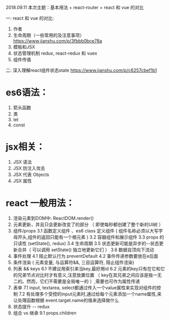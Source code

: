 2018.09.11
本次主题：基本用法 + react-router + react 和 vue 的对比

一: react 和 vue 的对比:
1. 作者
2. 生命周期（一些常用的及注意事项）
   https://www.jianshu.com/p/3fbbb0bce78a
3. 模板和JSX
4. 状态管理机制
   redux, react-redux 和 vuex
5. 组件传值

二: 深入理解react组件状态state
    https://www.jianshu.com/p/c6257cbef1b1


<!-- 相同点: 
1. 虚拟DOM
2. 父子组件传值，数据流

不同点：
1. 函数
2. 状态提升 -> redux -->

<!-- 下次主题：react高级用法 + redux + react-redux
下次主题：react 一些中间件的使用 -->
# es6语法：
  1. 箭头函数
  2. 类
  3. let
  4. const

# jsx相关：
  1. JSX 语法
  2. JSX 防注入攻击
  3. JSX 代表 Objects
  4. JSX 属性

# react 一般用法：
  1. 渲染元素到DOM中: ReactDOM.render()
  2. 元素更新，并且只会更新改变了的部分 （ 即使每秒都创建了整个新的UI树 ）
  3. 组件/props
     3.1 函数定义组件 、es6 class 定义组件 ( 组件名称必须以大写字母开头,组件的返回只能有一个根元素 )
     3.2 容器组件和展示组件
     3.3 props 的只读性 (setState(), redux)
     3.4 生命周期
     3.5 状态更新可能是异步的--状态更新合并（ 可以调用 setState() 独立地更新它们 ）
     3.6 数据自顶向下流动
  4. 事件处理
     4.1 阻止默认行为 preventDefault
     4.2 事件传递参数要放在e后面
  5. 条件渲染 ( 元素变量, 与运算符&&, 三目运算符, 阻止组件渲染)
  6. 列表 && keys
     6.1 不建议用索引来当key,最好用id
     6.2 元素的key只有在它和它的兄弟节点对比时才有意义,注意放置位置 （ key在其兄弟之间应该是独一无二的。然而，它们不需要是全局唯一的 ）,需要也可作为属性传递
  7. 表单
     7.1 input, textarea, select都通过传入一个value属性来实现对组件的控制
     7.2 有处理多个受控的input元素时,通过给每个元素添加一个name属性,来让处理函数根据 event.target.name的值来选择做什么
  8. 状态提升 -- redux
  9. 组合 vs 继承
     9.1 props.children

